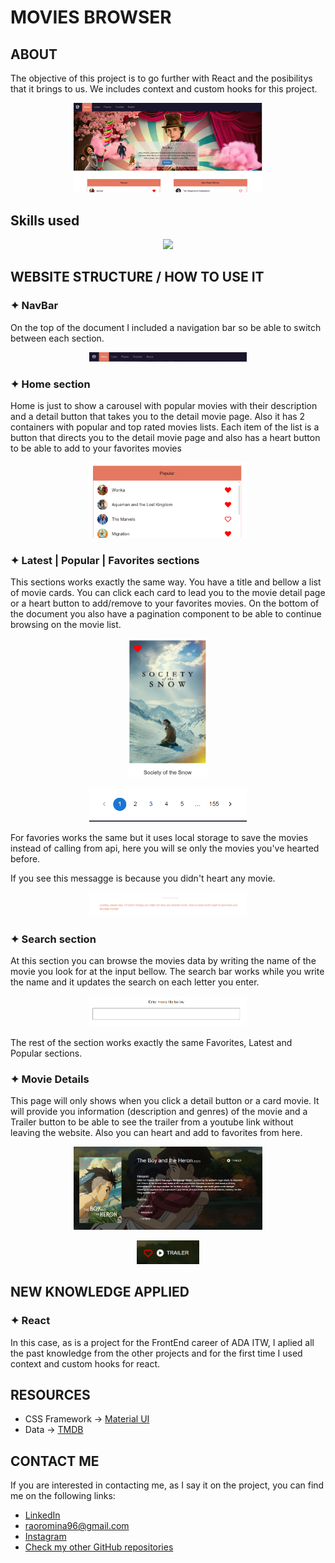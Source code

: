 # **MOVIES BROWSER**

## ABOUT

The objective of this project is to go further with React and the posibilitys that it brings to us. We includes context and custom hooks for this project.

<p align="center"> 
    <img src="./src/assets/examples/website.png" style="width: 60%;" alt="meme example"/>
</p>

## Skills used

<p align="center"> 
    <img src="https://skillicons.dev/icons?i=git,css,html,js,materialui,react"/>
</p>

## WEBSITE STRUCTURE / HOW TO USE IT

### ✦ NavBar

On the top of the document I included a navigation bar so be able to switch between each section.

<p align="center"> 
    <img src="./src/assets/examples/navbar.png" style="width: 50%;" alt="forms example">
</p>

### ✦ Home section

Home is just to show a carousel with popular movies with their description and a detail button that takes you to the detail movie page.
Also it has 2 containers with popular and top rated movies lists. Each item of the list is a button that directs you to the detail movie page and also has a heart button to be able to add to your favorites movies

<p align="center"> 
    <img src="./src/assets/examples/home-list.png" style="width: 50%;" alt="forms example">
</p>

### ✦ Latest | Popular | Favorites sections

This sections works exactly the same way. You have a title and bellow a list of movie cards. You can click each card to lead you to the movie detail page or a heart button to add/remove to your favorites movies. On the bottom of the document you also have a pagination component to be able to continue browsing on the movie list.

<p align="center"> 
    <img src="./src/assets/examples/card.png" style="width: 25%;" alt="tasks example">
</p>
<p align="center"> 
    <img src="./src/assets/examples/pagination.png" style="width: 50%;" alt="tasks example">
</p>

For favories works the same but it uses local storage to save the movies instead of calling from api, here you will se only the movies you've hearted before.

If you see this messagge is because you didn't heart any movie.

<p align="center"> 
    <img src="./src/assets/examples/loading-fav.png" style="width: 50%;" alt="tasks example">
</p>

### ✦ Search section

At this section you can browse the movies data by writing the name of the movie you look for at the input bellow. The search bar works while you write the name and it updates the search on each letter you enter.

<p align="center"> 
   <img src="./src/assets/examples/search.png" style="width: 50%;" alt="tasks example">
</p>

The rest of the section works exactly the same Favorites, Latest and Popular sections.

### ✦ Movie Details

This page will only shows when you click a detail button or a card movie. It will provide you information (description and genres) of the movie and a Trailer button to be able to see the trailer from a youtube link without leaving the website. Also you can heart and add to favorites from here.

<p align="center"> 
   <img src="./src/assets/examples/detailmovie.png" style="width: 60%;" alt="tasks example">
</p>

<p align="center"> 
   <img src="./src/assets/examples/detail-but.png" style="width: 20%;" alt="tasks example">
</p>

## NEW KNOWLEDGE APPLIED

### ✦ React

In this case, as is a project for the FrontEnd career of ADA ITW, I aplied all the past knowledge from the other projects and for the first time I used context and custom hooks for react.

## RESOURCES

-   CSS Framework -> [Material UI](https://mui.com/material-ui/)
-   Data -> [TMDB](https://developer.themoviedb.org/docs/getting-started)

## CONTACT ME

If you are interested in contacting me, as I say it on the project, you can find me on the following links:

-   [LinkedIn](https://www.linkedin.com/in/romina-rao-50a61a1ba/)
-   [raoromina96@gmail.com](mailto:raoromina96@gmail.com)
-   [Instagram](https://instagram.com/renga.art/)
-   [Check my other GitHub repositories](https://github.com/RomiRao?tab=repositories)
